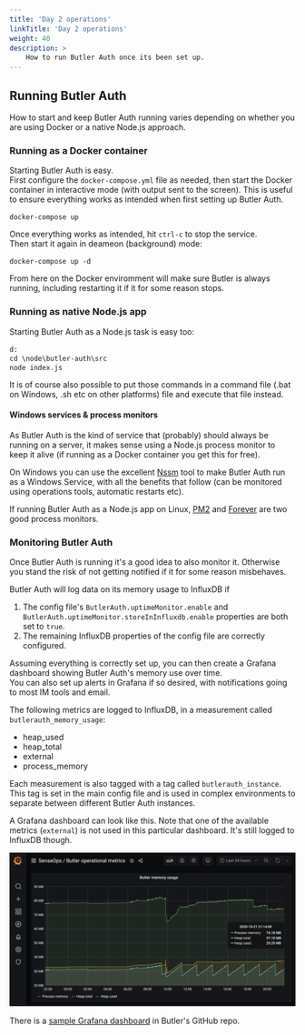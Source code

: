 ```yaml
---
title: 'Day 2 operations'
linkTitle: 'Day 2 operations'
weight: 40
description: >
    How to run Butler Auth once its been set up.
---
```


## Running Butler Auth

How to start and keep Butler Auth running varies depending on whether you are using Docker or a native Node.js approach.

### Running as a Docker container

Starting Butler Auth is easy.  
First configure the `docker-compose.yml` file as needed, then start the Docker container in interactive mode (with output sent to the screen). This is useful to ensure everything works as intended when first setting up Butler Auth.

    docker-compose up

Once everything works as intended, hit `ctrl-c` to stop the service.  
Then start it again in deameon (background) mode:

    docker-compose up -d

From here on the Docker enviromment will make sure Butler is always running, including restarting it if it for some reason stops.

### Running as native Node.js app

Starting Butler Auth as a Node.js task is easy too:

    d:
    cd \node\butler-auth\src
    node index.js

It is of course also possible to put those commands in a command file (.bat on Windows, .sh etc on other platforms) file and execute that file instead.

#### Windows services & process monitors

As Butler Auth is the kind of service that (probably) should always be running on a server, it makes sense using a Node.js process monitor to keep it alive (if running as a Docker container you get this for free).

On Windows you can use the excellent [Nssm](https://nssm.cc/) tool to make Butler Auth run as a Windows Service, with all the benefits that follow (can be monitored using operations tools, automatic restarts etc).

If running Butler Auth as a Node.js app on Linux, [PM2](https://github.com/Unitech/pm2) and [Forever](https://github.com/foreverjs/forever) are two good process monitors.

### Monitoring Butler Auth

Once Butler Auth is running it's a good idea to also monitor it. Otherwise you stand the risk of not getting notified if it for some reason misbehaves.

Butler Auth will log data on its memory usage to InfluxDB if

1. The config file's `ButlerAuth.uptimeMonitor.enable` and `ButlerAuth.uptimeMonitor.storeInInfluxdb.enable` properties are both set to `true`.
2. The remaining InfluxDB properties of the config file are correctly configured.

Assuming everything is correctly set up, you can then create a Grafana dashboard showing Butler Auth's memory use over time.  
You can also set up alerts in Grafana if so desired, with notifications going to most IM tools and email.

The following metrics are logged to InfluxDB, in a measurement called `butlerauth_memory_usage`:

* heap_used
* heap_total
* external
* process_memory

Each measurement is also tagged with a tag called `butlerauth_instance`. This tag is set in the main config file and is used in complex environments to separate between different Butler Auth instances.

A Grafana dashboard can look like this. Note that one of the available metrics (`external`) is not used in this particular dashboard. It's still logged to InfluxDB though.

![alt text](butler-memory-usage-grafana-1.png "Butler memory usage in Grafana dashboard")  

There is a [sample Grafana dashboard](https://github.com/ptarmiganlabs/butler/tree/master/docs/grafana) in Butler's GitHub repo.

